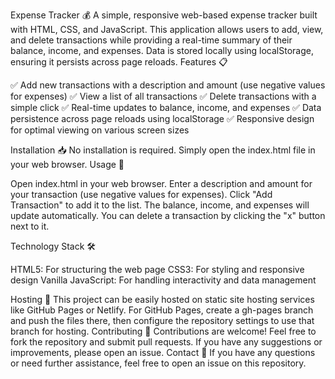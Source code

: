 Expense Tracker 💰
A simple, responsive web-based expense tracker built with HTML, CSS, and JavaScript. This application allows users to add, view, and delete transactions while providing a real-time summary of their balance, income, and expenses. Data is stored locally using localStorage, ensuring it persists across page reloads.
Features 📋

✅ Add new transactions with a description and amount (use negative values for expenses)
✅ View a list of all transactions
✅ Delete transactions with a simple click
✅ Real-time updates to balance, income, and expenses
✅ Data persistence across page reloads using localStorage
✅ Responsive design for optimal viewing on various screen sizes

Installation 📥
No installation is required. Simply open the index.html file in your web browser.
Usage 📖

Open index.html in your web browser.
Enter a description and amount for your transaction (use negative values for expenses).
Click "Add Transaction" to add it to the list.
The balance, income, and expenses will update automatically.
You can delete a transaction by clicking the "x" button next to it.

Technology Stack 🛠️

HTML5: For structuring the web page
CSS3: For styling and responsive design
Vanilla JavaScript: For handling interactivity and data management

Hosting 🚀
This project can be easily hosted on static site hosting services like GitHub Pages or Netlify. For GitHub Pages, create a gh-pages branch and push the files there, then configure the repository settings to use that branch for hosting.
Contributing 🤝
Contributions are welcome! Feel free to fork the repository and submit pull requests. If you have any suggestions or improvements, please open an issue.
Contact 💬
If you have any questions or need further assistance, feel free to open an issue on this repository.
